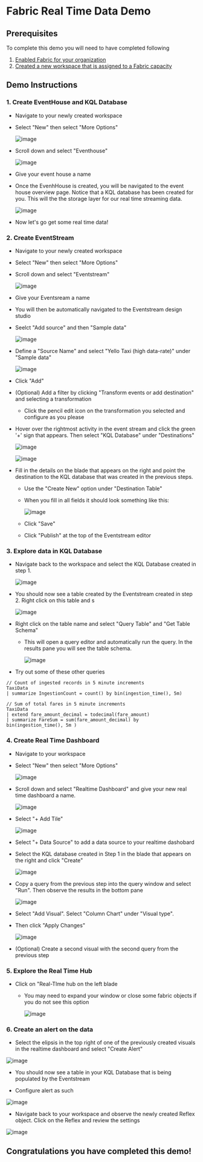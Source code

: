 # Fabric Real Time Data Demo

## Prerequisites
To complete this demo you will need to have completed following
1. [Enabled Fabric for your organization](https://learn.microsoft.com/en-us/fabric/admin/fabric-switch)
2. [Created a new workspace that is assigned to a Fabric capacity](https://learn.microsoft.com/en-us/fabric/admin/capacity-settings?tabs=power-bi-premium#manage-your-capacity)


## Demo Instructions

### 1. Create EventHouse and KQL Database

- Navigate to your newly created workspace

- Select "New" then select "More Options"

    ![image](https://github.com/raymondes/FabricRealTimeDataDemo/assets/78865370/80a47219-ab9a-4a21-b6e1-4819288e2b5a)

- Scroll down and select "Eventhouse"

    ![image](https://github.com/raymondes/FabricRealTimeDataDemo/assets/78865370/d4709a3a-1599-4fd3-896a-9ea20068f41a)

- Give your event house a name
- Once the EvenhHouse is created, you will be navigated to the event house overview page. Notice that a KQL database has been created for you. This will the the storage layer for our real time streaming data.

    ![image](https://github.com/raymondes/FabricRealTimeDataDemo/assets/78865370/368972ec-3217-46e6-9a7a-d904378076a7)

- Now let's go get some real time data!



### 2. Create EventStream

- Navigate to your newly created workspace

- Select "New" then select "More Options"

- Scroll down and select "Eventstream"

    ![image](https://github.com/raymondes/FabricRealTimeDataDemo/assets/78865370/7de254c1-e194-477c-b15b-9fc210d87c7d)

- Give your Eventsream a name
- You will then be automatically navigated to the Eventstream design studio
- Seelct "Add source" and then "Sample data"

    ![image](https://github.com/raymondes/FabricRealTimeDataDemo/assets/78865370/8730d806-b86e-4393-8c24-2862212f7812)

- Define a "Source Name" and select "Yello Taxi (high data-rate)" under "Sample data"

    ![image](https://github.com/raymondes/FabricRealTimeDataDemo/assets/78865370/caeff7b5-3214-4b0c-90e6-329a4073f494)

- Click "Add"
- (Optional) Add a filter by clicking "Transform events or add destination" and selecting a transformation
  - Click the pencil edit icon on the transformation you selected and configure as you please
 
- Hover over the rightmost activity in the event stream and click the green '+' sign that appears. Then select "KQL Database" under "Destinations"

    ![image](https://github.com/raymondes/FabricRealTimeDataDemo/assets/78865370/441ade90-3665-420e-b024-f373a32a411b)

    ![image](https://github.com/raymondes/FabricRealTimeDataDemo/assets/78865370/f312f4f4-feb0-4c9b-b428-4aaf320424c3)

- Fill in the details on the blade that appears on the right and point the destination to the KQL database that was created in the previous steps.
  - Use the "Create New" option under "Destination Table"
  - When you fill in all fields it should look something like this:
 
      ![image](https://github.com/raymondes/FabricRealTimeDataDemo/assets/78865370/4ca4fe61-2be5-4e11-9d10-f957cd3c71c8)

  - Click "Save"
  - Click "Publish" at the top of the Eventstream editor


 
### 3. Explore data in KQL Database

- Navigate back to the workspace and select the KQL Database created in step 1.

    ![image](https://github.com/raymondes/FabricRealTimeDataDemo/assets/78865370/c047b1a3-f475-4b32-85bb-8985cff299b3)

- You should now see a table created by the Eventstream created in step 2. Right click on this table and s

    ![image](https://github.com/raymondes/FabricRealTimeDataDemo/assets/78865370/318ed443-2d9d-4320-9c92-c50a056cd452)

- Right click on the table name and select "Query Table" and "Get Table Schema"
  - This will open a query editor and automatically run the query. In the results pane you will see the table schema.
 
      ![image](https://github.com/raymondes/FabricRealTimeDataDemo/assets/78865370/a6c26a9f-7150-4241-904f-ff3d59f9294a)

- Try out some of these other queries
```
// Count of ingested records in 5 minute increments
TaxiData
| summarize IngestionCount = count() by bin(ingestion_time(), 5m)

// Sum of total fares in 5 minute increments
TaxiData
| extend fare_amount_decimal = todecimal(fare_amount)
| summarize FareSum = sum(fare_amount_decimal) by bin(ingestion_time(), 5m )
```



### 4. Create Real Time Dashboard

- Navigate to your workspace

- Select "New" then select "More Options"

    ![image](https://github.com/raymondes/FabricRealTimeDataDemo/assets/78865370/80a47219-ab9a-4a21-b6e1-4819288e2b5a)

- Scroll down and select "Realtime Dashboard" and give your new real time dashboard a name.

    ![image](https://github.com/raymondes/FabricRealTimeDataDemo/assets/78865370/ec47efd5-63ac-4033-baf4-be4e8bf511ad)

- Select "+ Add Tile"

    ![image](https://github.com/raymondes/FabricRealTimeDataDemo/assets/78865370/d8655223-749f-494c-8126-2c5b25149059)

- Select "+ Data Source" to add a data source to your realtime dashobard

- Select the KQL database created in Step 1 in the blade that appears on the right and click "Create"

    ![image](https://github.com/raymondes/FabricRealTimeDataDemo/assets/78865370/1774bf7b-a98b-40c1-aa47-4846cf728824)

- Copy a query from the previous step into the query window and select "Run". Then observe the results in the bottom pane

    ![image](https://github.com/raymondes/FabricRealTimeDataDemo/assets/78865370/60740050-3817-4933-9484-b126fa78468b)

- Select "Add Visual". Select "Column Chart" under "Visual type".
- Then click "Apply Changes"

    ![image](https://github.com/raymondes/FabricRealTimeDataDemo/assets/78865370/f721381b-acef-495b-9c7d-ab047945f173)

- (Optional) Create a second visual with the second query from the previous step
    


### 5. Explore the Real Time Hub

- Click on "Real-TIme hub on the left blade
   - You may need to expand your window or close some fabric objects if you do not see this option

     ![image](https://github.com/raymondes/FabricRealTimeDataDemo/assets/78865370/6387b06a-aba6-45fd-bd13-41806706f9de)



### 6. Create an alert on the data
- Select the elipsis in the top right of one of the previously created visuals in the realtime dashboard and select "Create Alert"
  
![image](https://github.com/raymondes/FabricRealTimeDataDemo/assets/78865370/076f98b2-0d5b-4ed0-8f6e-ed635ed18895)

- You should now see a table in your KQL Database that is being populated by the Eventstream

- Configure alert as such
  
![image](https://github.com/raymondes/FabricRealTimeDataDemo/assets/78865370/c8254a94-a45e-47c5-bc26-61231e13ad83)

- Navigate back to your workspace and observe the newly created Reflex object. Click on the Reflex and review the settings

![image](https://github.com/raymondes/FabricRealTimeDataDemo/assets/78865370/1582f76a-7b2c-4115-8e25-fc15e6f5f9d6)



## Congratulations you have completed this demo!
